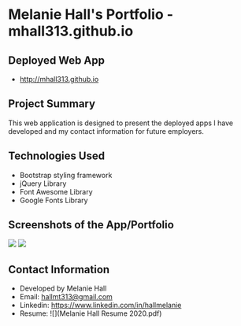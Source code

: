 # Melanie Hall's Portfolio - mhall313.github.io

## Deployed Web App

- http://mhall313.github.io

## Project Summary

This web application is designed to present the deployed apps I have developed and my contact information for future employers.


## Technologies Used

- Bootstrap styling framework
- jQuery Library
- Font Awesome Library
- Google Fonts Library

## Screenshots of the App/Portfolio

![](Home-Page.png)
![](Portfolio.png)


## Contact Information

- Developed by Melanie Hall
- Email: hallmt313@gmail.com
- Linkedin: https://www.linkedin.com/in/hallmelanie
- Resume: ![](Melanie Hall Resume 2020.pdf)
